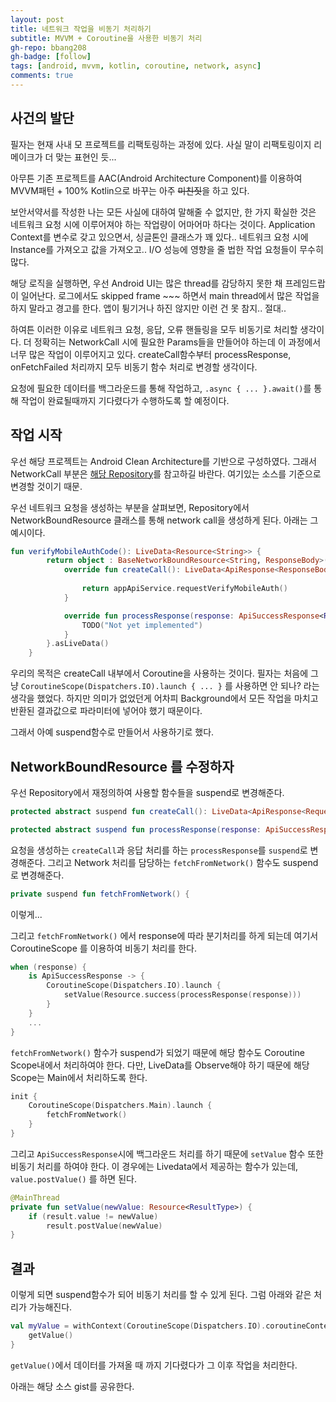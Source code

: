 ```yaml
---
layout: post
title: 네트워크 작업을 비동기 처리하기
subtitle: MVVM + Coroutine을 사용한 비동기 처리
gh-repo: bbang208
gh-badge: [follow]
tags: [android, mvvm, kotlin, coroutine, network, async]
comments: true
---
```


## 사건의 발단

필자는 현재 사내 모 프로젝트를 리팩토링하는 과정에 있다. 사실 말이 리팩토링이지 리메이크가 더 맞는 표현인 듯...

아무튼 기존 프로젝트를 AAC(Android Architecture Component)를 이용하여 MVVM패턴 + 100% Kotlin으로 바꾸는 아주 ~~미친짓~~을 하고 있다.

보안서약서를 작성한 나는 모든 사실에 대하여 말해줄 수 없지만, 한 가지 확실한 것은 네트워크 요청 시에 이루어져야 하는 작업량이 어마어마 하다는 것이다. Application Context를 변수로 갖고 있으면서, 싱글톤인 클래스가 꽤 있다.. 네트워크 요청 시에 Instance를 가져오고 값을 가져오고.. I/O 성능에 영향을 줄 법한 작업 요청들이 무수히 많다.

해당 로직을 실행하면, 우선 Android UI는 많은 thread를 감당하지 못한 채 프레임드랍이 일어난다. 로그에서도 skipped frame ~~~ 하면서 main thread에서 많은 작업을 하지 말라고 경고를 한다. 앱이 튕기거나 하진 않지만 이런 건 못 참지.. 절대..

하여튼 이러한 이유로 네트워크 요청, 응답, 오류 핸들링을 모두 비동기로 처리할 생각이다. 더 정확히는 NetworkCall 시에 필요한 Params들을 만들어야 하는데 이 과정에서 너무 많은 작업이 이루어지고 있다. createCall함수부터 processResponse, onFetchFailed 처리까지 모두 비동기 함수 처리로 변경할 생각이다.

요청에 필요한 데이터를 백그라운드를 통해 작업하고, `.async { ... }.await()`를 통해 작업이 완료될때까지 기다렸다가 수행하도록 할 예정이다.

 

## 작업 시작

우선 해당 프로젝트는 Android Clean Architecture를 기반으로 구성하였다. 그래서 NetworkCall 부분은 [해당 Repository](https://github.com/bbang208/architecture-components-samples/tree/main/GithubBrowserSample/app/src/main/java/com/android/example/github/repository)를 참고하길 바란다. 여기있는 소스를 기준으로 변경할 것이기 때문.

우선 네트워크 요청을 생성하는 부분을 살펴보면, Repository에서 NetworkBoundResource 클래스를 통해 network call을 생성하게 된다. 아래는 그 예시이다.

```kotlin
fun verifyMobileAuthCode(): LiveData<Resource<String>> {
        return object : BaseNetworkBoundResource<String, ResponseBody>() {
            override fun createCall(): LiveData<ApiResponse<ResponseBody>> {
              
                return appApiService.requestVerifyMobileAuth()
            }

            override fun processResponse(response: ApiSuccessResponse<ResponseBody>): String {
                TODO("Not yet implemented")
            }
        }.asLiveData()
    }
```

우리의 목적은 createCall 내부에서 Coroutine을 사용하는 것이다. 필자는 처음에 그냥 `CoroutineScope(Dispatchers.IO).launch { ... }` 를 사용하면 안 되나? 라는 생각을 했었다. 하지만 의미가 없었던게 어차피 Background에서 모든 작업을 마치고 반환된 결과값으로 파라미터에 넣어야 했기 때문이다.

그래서 아예 suspend함수로 만들어서 사용하기로 했다.



## NetworkBoundResource 를 수정하자

우선 Repository에서 재정의하여 사용할 함수들을 suspend로 변경해준다.

```kotlin
protected abstract suspend fun createCall(): LiveData<ApiResponse<RequestType>>

protected abstract suspend fun processResponse(response: ApiSuccessResponse<RequestType>): ResultType
```

요청을 생성하는 `createCall`과 응답 처리를 하는 `processResponse`를 `suspend`로 변경해준다. 그리고 Network 처리를 담당하는 `fetchFromNetwork()` 함수도 suspend로 변경해준다.

```kotlin
private suspend fun fetchFromNetwork() {
```

이렇게...



그리고 `fetchFromNetwork()` 에서 response에 따라 분기처리를 하게 되는데 여기서 CoroutineScope 를 이용하여 비동기 처리를 한다.

```kotlin
when (response) {
    is ApiSuccessResponse -> {
        CoroutineScope(Dispatchers.IO).launch {
            setValue(Resource.success(processResponse(response)))
        }
    }
    ...
}
```

`fetchFromNetwork()` 함수가 suspend가 되었기 때문에 해당 함수도 Coroutine Scope내에서 처리하여야 한다. 다만, LiveData를 Observe해야 하기 때문에 해당 Scope는 Main에서 처리하도록 한다.

```kotlin
init {
    CoroutineScope(Dispatchers.Main).launch {
        fetchFromNetwork()
    }
}
```

그리고 `ApiSuccessResponse`시에 백그라운드 처리를 하기 때문에 `setValue` 함수 또한 비동기 처리를 하여야 한다. 이 경우에는 Livedata에서 제공하는 함수가 있는데, `value.postValue()` 를 하면 된다.

```kotlin
@MainThread
private fun setValue(newValue: Resource<ResultType>) {
    if (result.value != newValue)
        result.postValue(newValue)
}
```



## 결과

이렇게 되면 suspend함수가 되어 비동기 처리를 할 수 있게 된다. 그럼 아래와 같은 처리가 가능해진다.

```kotlin
val myValue = withContext(CoroutineScope(Dispatchers.IO).coroutineContext) {
    getValue()
}
```

`getValue()`에서 데이터를 가져올 때 까지 기다렸다가 그 이후 작업을 처리한다.



아래는 해당 소스 gist를 공유한다.

<script src="https://gist.github.com/bbang208/9a8aeaf16bcb45501b54d7619edbe3f2.js"></script>